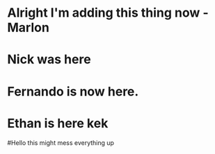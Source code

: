 # Alright I'm adding this thing now -Marlon
# Nick was here
# Fernando is now here.
# Ethan is here kek



#Hello this might mess everything up